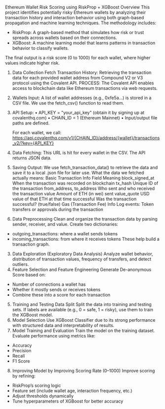 Ethereum Wallet Risk Scoring using RiskProp + XGBoost
Overview
This project identifies potentially risky Ethereum wallets by analyzing their transaction history and interaction behavior using both graph-based propagation and machine learning techniques. The methodology includes:
- RiskProp: A graph-based method that simulates how risk or trust spreads across wallets based on their connections.
- XGBoost: A machine learning model that learns patterns in transaction behavior to classify wallets.

The final output is a risk score (0 to 1000) for each wallet, where higher values indicate higher risk.
1. Data Collection
Fetch Transaction History: Retrieving the transaction data for each provided wallet address from Compound V2 or V3 protocol using the Covalent API.
PROCESS:
The Covalent API enables access to blockchain data like Ethereum transactions via web requests.

1. Wallets Input: A list of wallet addresses (e.g., 0xfe5a...) is stored in a CSV file. We use the fetch_csv() function to read them.
2. API Setup:
   • API_KEY = "your_api_key" (obtain it by signing up at covalenthq.com)
   • CHAIN_ID = 1 (Ethereum Mainnet)
   • Input/output file paths are defined.

   For each wallet, we call:
   https://api.covalenthq.com/v1/{CHAIN_ID}/address/{wallet}/transactions_v2/?key={API_KEY}

3. Data Fetching: This URL is hit for every wallet in the CSV. The API returns JSON data.
4. Saving Output: We use fetch_transaction_data() to retrieve the data and save it to a local .json file for later use.
What the data we fetched actually means:
Basic Transaction Info
Field	Meaning
block_signed_at	When the transaction was recorded on blockchain
tx_hash	Unique ID of the transaction
from_address, to_address	Who sent and who received the transaction
value	Amount of ETH (in wei) sent
value_quote	USD value of that ETH at that time
successful	Was the transaction successful? (true/false)
Gas (Transaction Fee) Info
Log events: Token transfers or approvals during the transaction
2. Data Preprocessing
Clean and organize the transaction data by parsing sender, receiver, and value. Create two dictionaries:
- outgoing_transactions: where a wallet sends tokens
- incoming_transactions: from where it receives tokens
These help build a transaction graph.
3. Data Exploration (Exploratory Data Analysis)
Analyze wallet behavior, distribution of transaction values, frequency of transfers, and detect outliers.
4. Feature Selection and Feature Engineering
Generate De-anonymous Score based on:
- Number of connections a wallet has
- Whether it mostly sends or receives tokens
- Combine these into a score for each transaction
5. Training and Testing Data Split
Split the data into training and testing sets. If labels are available (e.g., 0 = safe, 1 = risky), use them to train the XGBoost model.
6. Model Selection
Use XGBoost Classifier due to its strong performance with structured data and interpretability of results.
7. Model Training and Evaluation
Train the model on the training dataset. Evaluate performance using metrics like:
- Accuracy
- Precision
- Recall
- F1 Score
8. Improving Model by Improving Scoring Rate (0–1000)
Improve scoring by refining:
- RiskProp’s scoring logic
- Feature set (include wallet age, interaction frequency, etc.)
- Adjust thresholds dynamically
- Tune hyperparameters of XGBoost for better accuracy
